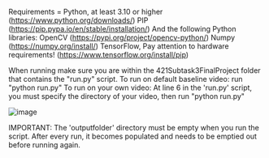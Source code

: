 Requirements = 
  Python, at least 3.10 or higher (https://www.python.org/downloads/)
  PIP (https://pip.pypa.io/en/stable/installation/) 
  And the following Python libraries: 
    OpenCV (https://pypi.org/project/opencv-python/)
    Numpy (https://numpy.org/install/)
    TensorFlow, Pay attention to hardware requirements! (https://www.tensorflow.org/install/pip)

When running make sure you are within the 421Subtask3FinalProject folder that contains the "run.py" script.
To run on default baseline video:
  run "python run.py"
To run on your own video:
  At line 6 in the 'run.py' script, you must specify the directory of your video, then run "python run.py"
  
  ![image](https://github.com/WA64/421Subtask3FinalProject/assets/42586390/d2b88896-2620-4c9d-9188-96fe93a79d64)

IMPORTANT: The 'outputfolder' directory must be empty when you run the script. After every run, it becomes populated and needs to be emptied out before running again.
